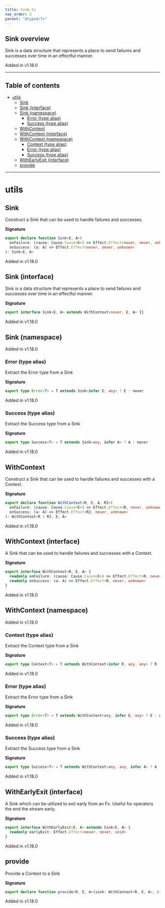 ```yaml
---
title: Sink.ts
nav_order: 3
parent: "@typed/fx"
---
```


## Sink overview

Sink is a data structure that represents a place to send failures and successes
over time in an effectful manner.

Added in v1.18.0

---

<h2 class="text-delta">Table of contents</h2>

- [utils](#utils)
  - [Sink](#sink)
  - [Sink (interface)](#sink-interface)
  - [Sink (namespace)](#sink-namespace)
    - [Error (type alias)](#error-type-alias)
    - [Success (type alias)](#success-type-alias)
  - [WithContext](#withcontext)
  - [WithContext (interface)](#withcontext-interface)
  - [WithContext (namespace)](#withcontext-namespace)
    - [Context (type alias)](#context-type-alias)
    - [Error (type alias)](#error-type-alias-1)
    - [Success (type alias)](#success-type-alias-1)
  - [WithEarlyExit (interface)](#withearlyexit-interface)
  - [provide](#provide)

---

# utils

## Sink

Construct a Sink that can be used to handle failures and successes.

**Signature**

```ts
export declare function Sink<E, A>(
  onFailure: (cause: Cause.Cause<E>) => Effect.Effect<never, never, unknown>,
  onSuccess: (a: A) => Effect.Effect<never, never, unknown>
): Sink<E, A>
```

Added in v1.18.0

## Sink (interface)

Sink is a data structure that represents a place to send failures and successes
over time in an effectful manner.

**Signature**

```ts
export interface Sink<E, A> extends WithContext<never, E, A> {}
```

Added in v1.18.0

## Sink (namespace)

Added in v1.18.0

### Error (type alias)

Extract the Error type from a Sink

**Signature**

```ts
export type Error<T> = T extends Sink<infer E, any> ? E : never
```

Added in v1.18.0

### Success (type alias)

Extract the Success type from a Sink

**Signature**

```ts
export type Success<T> = T extends Sink<any, infer A> ? A : never
```

Added in v1.18.0

## WithContext

Construct a Sink that can be used to handle failures and successes with a Context.

**Signature**

```ts
export declare function WithContext<R, E, A, R2>(
  onFailure: (cause: Cause.Cause<E>) => Effect.Effect<R, never, unknown>,
  onSuccess: (a: A) => Effect.Effect<R2, never, unknown>
): WithContext<R | R2, E, A>
```

Added in v1.18.0

## WithContext (interface)

A Sink that can be used to handle failures and successes with a Context.

**Signature**

```ts
export interface WithContext<R, E, A> {
  readonly onFailure: (cause: Cause.Cause<E>) => Effect.Effect<R, never, unknown>
  readonly onSuccess: (a: A) => Effect.Effect<R, never, unknown>
}
```

Added in v1.18.0

## WithContext (namespace)

Added in v1.18.0

### Context (type alias)

Extract the Context type from a Sink

**Signature**

```ts
export type Context<T> = T extends WithContext<infer R, any, any> ? R : never
```

Added in v1.18.0

### Error (type alias)

Extract the Error type from a Sink

**Signature**

```ts
export type Error<T> = T extends WithContext<any, infer E, any> ? E : never
```

Added in v1.18.0

### Success (type alias)

Extract the Success type from a Sink

**Signature**

```ts
export type Success<T> = T extends WithContext<any, any, infer A> ? A : never
```

Added in v1.18.0

## WithEarlyExit (interface)

A Sink which can be utilized to exit early from an Fx.
Useful for operators the end the stream early.

**Signature**

```ts
export interface WithEarlyExit<E, A> extends Sink<E, A> {
  readonly earlyExit: Effect.Effect<never, never, void>
}
```

Added in v1.18.0

## provide

Provide a Context to a Sink

**Signature**

```ts
export declare function provide<R, E, A>(sink: WithContext<R, E, A>, ctx: Context<R>): Sink<E, A>
```

Added in v1.18.0
